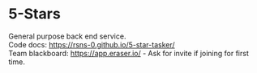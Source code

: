 # 5-Stars
General purpose back end service.  
Code docs: https://rsns-0.github.io/5-star-tasker/  
Team blackboard: https://app.eraser.io/ - Ask for invite if joining for first time.  
